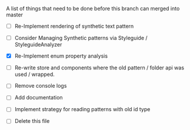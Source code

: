 A list of things that need to be done before this branch can merged into master

* [ ] Re-Implement rendering of synthetic text pattern
* [ ] Consider Managing Synthetic patterns via Styleguide / StyleguideAnalyzer
* [x] Re-Implement enum property analysis
* [ ] Re-write store and components where the old pattern / folder api was used / wrapped.
* [ ] Remove console logs
* [ ] Add documentation
* [ ] Implement strategy for reading patterns with old id type

* [ ] Delete this file
